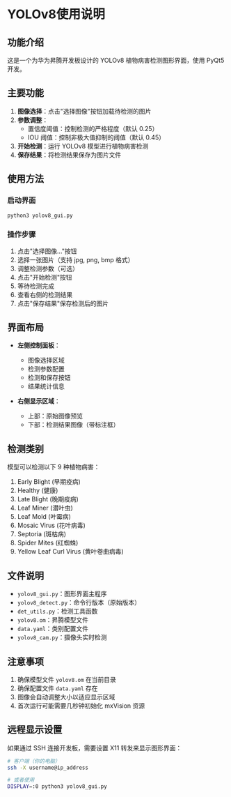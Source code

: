 # YOLOv8使用说明

## 功能介绍

这是一个为华为昇腾开发板设计的 YOLOv8 植物病害检测图形界面，使用 PyQt5 开发。

## 主要功能

1. **图像选择**：点击"选择图像"按钮加载待检测的图片
2. **参数调整**：
   - 置信度阈值：控制检测的严格程度（默认 0.25）
   - IOU 阈值：控制非极大值抑制的阈值（默认 0.45）
3. **开始检测**：运行 YOLOv8 模型进行植物病害检测
4. **保存结果**：将检测结果保存为图片文件

## 使用方法

### 启动界面

```bash
python3 yolov8_gui.py
```

### 操作步骤

1. 点击"选择图像..."按钮
2. 选择一张图片（支持 jpg, png, bmp 格式）
3. 调整检测参数（可选）
4. 点击"开始检测"按钮
5. 等待检测完成
6. 查看右侧的检测结果
7. 点击"保存结果"保存检测后的图片

## 界面布局

- **左侧控制面板**：
  - 图像选择区域
  - 检测参数配置
  - 检测和保存按钮
  - 结果统计信息
  
- **右侧显示区域**：
  - 上部：原始图像预览
  - 下部：检测结果图像（带标注框）

## 检测类别

模型可以检测以下 9 种植物病害：

1. Early Blight (早期疫病)
2. Healthy (健康)
3. Late Blight (晚期疫病)
4. Leaf Miner (潜叶虫)
5. Leaf Mold (叶霉病)
6. Mosaic Virus (花叶病毒)
7. Septoria (斑枯病)
8. Spider Mites (红蜘蛛)
9. Yellow Leaf Curl Virus (黄叶卷曲病毒)

## 文件说明

- `yolov8_gui.py`：图形界面主程序
- `yolov8_detect.py`：命令行版本（原始版本）
- `det_utils.py`：检测工具函数
- `yolov8.om`：昇腾模型文件
- `data.yaml`：类别配置文件
- `yolov8_cam.py`：摄像头实时检测

## 注意事项

1. 确保模型文件 `yolov8.om` 在当前目录
2. 确保配置文件 `data.yaml` 存在
3. 图像会自动调整大小以适应显示区域
4. 首次运行可能需要几秒钟初始化 mxVision 资源

## 远程显示设置

如果通过 SSH 连接开发板，需要设置 X11 转发来显示图形界面：

```bash
# 客户端（你的电脑）
ssh -X username@ip_address

# 或者使用
DISPLAY=:0 python3 yolov8_gui.py
```